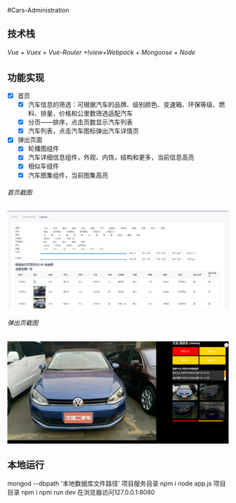 #Cars-Administration
## 技术栈
###### Vue + Vuex + Vue-Router +Iview+Webpack + Mongoose + Node
## 功能实现
- [X] 首页
    - [X] 汽车信息的筛选：可根据汽车的品牌、级别颜色、变速箱、环保等级、燃料、排量，价格和公里数筛选适配汽车
    - [x] 分页——排序，点击页数显示汽车列表
    - [x] 汽车列表，点击汽车图标弹出汽车详情页
- [X] 弹出页面
    - [x] 轮播图组件
    - [x] 汽车详细信息组件，外观、内饰，结构和更多，当前信息高亮
    - [x] 相似车组件
    - [x] 汽车图集组件，当前图集高亮
###### 首页截图
![功能截图](./img/01.png)
###### 弹出页截图
![功能截图](./img/02.png)
## 本地运行
mongod --dbpath '本地数据库文件路径'
项目服务目录
npm i
node app.js
项目目录
npm i
npm run dev
在浏览器访问127.0.0.1:8080
```
